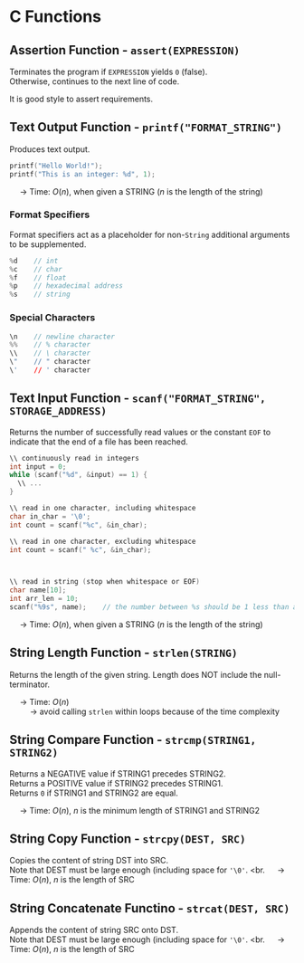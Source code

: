 # C Functions

## Assertion Function - `assert(EXPRESSION)`
Terminates the program if `EXPRESSION` yields `0` (false). <br>
Otherwise, continues to the next line of code. <br>

It is good style to assert requirements. 

## Text Output Function - `printf("FORMAT_STRING")`
Produces text output. 
```C
printf("Hello World!");
printf("This is an integer: %d", 1);

```
&emsp; → Time: $O(n)$, when given a STRING ($n$ is the length of the string)

### Format Specifiers
Format specifiers act as a placeholder for non-`String` additional arguments to be supplemented. 
```C
%d    // int
%c    // char
%f    // float
%p    // hexadecimal address
%s    // string

```

### Special Characters
```C
\n    // newline character
%%    // % character
\\    // \ character
\"    // " character
\'    // ' character

```

## Text Input Function - `scanf("FORMAT_STRING", STORAGE_ADDRESS)`
Returns the number of successfully read values or the constant `EOF` to indicate that the end of a file has been reached. 
```C
\\ continuously read in integers
int input = 0;
while (scanf("%d", &input) == 1) {
  \\ ...
}

\\ read in one character, including whitespace
char in_char = '\0';
int count = scanf("%c", &in_char);

\\ read in one character, excluding whitespace
int count = scanf(" %c", &in_char);



\\ read in string (stop when whitespace or EOF)
char name[10];
int arr_len = 10;
scanf("%9s", name);    // the number between %s should be 1 less than arr_len - 1 (save a space for '\0')

```
&emsp; → Time: $O(n)$, when given a STRING ($n$ is the length of the string)

## String Length Function - `strlen(STRING)`
Returns the length of the given string. Length does NOT include the null-terminator. <br>

&emsp; → Time: $O(n)$ <br>
&emsp; &emsp; → avoid calling `strlen` within loops because of the time complexity


## String Compare Function - `strcmp(STRING1, STRING2)`
Returns a NEGATIVE value if STRING1 precedes STRING2. <br>
Returns a POSITIVE value if STRING2 precedes STRING1. <br>
Returns `0` if STRING1 and STRING2 are equal.

&emsp; → Time: $O(n)$, $n$ is the minimum length of STRING1 and STRING2

## String Copy Function - `strcpy(DEST, SRC)`
Copies the content of string DST into SRC. <br>
Note that DEST must be large enough (including space for `'\0'`. <br.
&emsp; → Time: $O(n)$, $n$ is the length of SRC

## String Concatenate Functino - `strcat(DEST, SRC)`
Appends the content of string SRC onto DST. <br>
Note that DEST must be large enough (including space for `'\0'`. <br.
&emsp; → Time: $O(n)$, $n$ is the length of SRC















